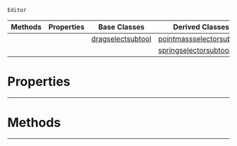  `Editor`

|Methods|Properties|Base Classes|Derived Classes|
|---|---|---|---|
| | |[dragselectsubtool](https://plasmaengine.github.io/PlasmaDocs/Plasma1/C++/code_reference/class_reference/dragselectsubtool.md)|[pointmassselectorsubtool](https://plasmaengine.github.io/PlasmaDocs/Plasma1/C++/code_reference/class_reference/pointmassselectorsubtool.md)|
| | | |[springselectorsubtool](https://plasmaengine.github.io/PlasmaDocs/Plasma1/C++/code_reference/class_reference/springselectorsubtool.md)|


 #  Properties


---  
 #  Methods


---  
 

 